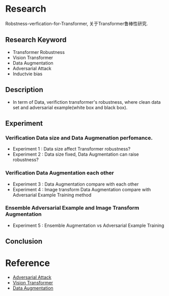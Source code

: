 # Research
Robstness-verfication-for-Transformer, 关于Transformer鲁棒性研究.

## Research Keyword
- Transformer Robustness
- Vision Transformer
- Data Augmentation
- Adversarial Attack
- Inductvie bias

## Description
- In term of Data, verifiction transformer's robustness, where clean data set and adversarial example(white box and black box).

## Experiment
### Verification Data size and Data Augmenation perfomance.
- Experiment 1 : Data size affect Transformer robustness?
- Experiment 2 : Data size fixed, Data Augmentation can raise robustness?

### Verification Data Augmentation each other
- Experiment 3 : Data Augmentation compare with each other
- Experiment 4 : Image transform Data Augmentation compare with Adversarial Example Training method

### Ensemble Adversarial Example and Image Transform Augmentation
- Experiment 5 : Ensemble Augmentation vs Adversarial Example Training

## Conclusion

# Reference
- <a href='https://github.com/LEEJONGHEON/Adversarial-reference'>Adversarial Attack</a>
- <a href='https://github.com/LEEJONGHEON/Vision-Transformer'>Vision Transformer</a>
- <a href='https://github.com/LEEJONGHEON/Data_Augmentation'>Data Augmentation</a>



